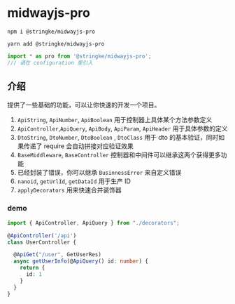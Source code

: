 # midwayjs-pro

```shell
npm i @stringke/midwayjs-pro
```

```shell
yarn add @stringke/midwayjs-pro
```

```typescript
import * as pro from '@stringke/midwayjs-pro';
/// 请在 configuration 里引入
```

## 介绍

提供了一些基础的功能，可以让你快速的开发一个项目。

1. `ApiString`, `ApiNumber`, `ApiBoolean` 用于控制器上具体某个方法参数定义
2. `ApiController`,`ApiQuery`, `ApiBody`, `ApiParam`, `ApiHeader` 用于具体参数的定义
3. `DtoString`, `DtoNumber`, `DtoBoolean` , `DtoClass` 用于 dto 的基本验证，同时如果传递了 require 会自动拼接对应验证效果
4. `BaseMiddleware`, `BaseController` 控制器和中间件可以继承这两个获得更多功能
5. 已经封装了错误，你可以继承 `BusinnessError` 来自定义错误
6. `nanoid`, `getUrlId`, `getDataId` 用于生产 ID
7. `applyDecorators` 用来快速合并装饰器

### demo

```typescript
import { ApiController, ApiQuery } from "./decorators";

@ApiController('/api')
class UserController {

  @ApiGet("/user", GetUserRes)
  async getUserInfo(@ApiQuery() id: number) {
    return {
      id: 1
    }
  }
}

```
